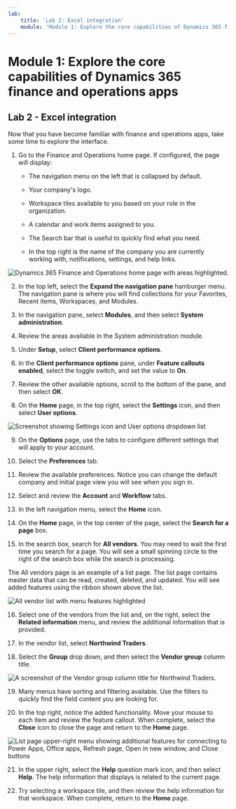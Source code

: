 ```yaml
---
lab:
    title: 'Lab 2: Excel integration'
    module: 'Module 1: Explore the core capabilities of Dynamics 365 finance and operations apps'
---
```


# Module 1: Explore the core capabilities of Dynamics 365 finance and operations apps

## Lab 2 - Excel integration

Now that you have become familiar with finance and operations apps, take some time to explore the interface.

1. Go to the Finance and Operations home page. If configured, the page will display:

	- The navigation menu on the left that is collapsed by default.

	- Your company's logo. 

	- Workspace tiles available to you based on your role in the organization.

	- A calendar and work items assigned to you. 

	- The Search bar that is useful to quickly find what you need.

	- In the top right is the name of the company you are currently working with, notifications, settings, and help links.

![Dynamics 365 Finance and Operations home page with areas highlighted.](../media/reporting-integration-using-finance-and-operations-apps-09.png)

 

2. In the top left, select the **Expand the navigation pane** hamburger menu. The navigation pane is where you will find collections for your Favorites, Recent items, Workspaces, and Modules.

3. In the navigation pane, select **Modules**, and then select **System administration**.

4. Review the areas available in the System administration module. 

5. Under **Setup**, select **Client performance options**.

6. In the **Client performance options** pane, under **Feature callouts enabled**, select the toggle switch, and set the value to **On**.

7. Review the other available options, scroll to the bottom of the pane, and then select **OK**.

8. On the **Home** page, in the top right, select the **Settings** icon, and then select **User options**.

![Screenshot showing Settings icon and User options dropdown list](../media/reporting-integration-using-finance-and-operations-apps-10.png)

9. On the **Options** page, use the tabs to configure different settings that will apply to your account. 

10. Select the **Preferences** tab.

11. Review the available preferences. Notice you can change the default company and initial page view you will see when you sign in.

12. Select and review the **Account** and **Workflow** tabs.

13. In the left navigation menu, select the **Home** icon.

14. On the **Home** page, in the top center of the page, select the **Search for a page** box.

15. In the search box, search for **All vendors**. You may need to wait the first time you search for a page. You will see a small spinning circle to the right of the search box while the search is processing.

The All vendors page is an example of a list page. The list page contains master data that can be read, created, deleted, and updated. You will see added features using the ribbon shown above the list.

![All vendor list with menu features highlighted](../media/reporting-integration-using-finance-and-operations-apps-11.png)

 

16. Select one of the vendors from the list and, on the right, select the **Related information** menu, and review the additional information that is provided. 

17. In the vendor list, select **Northwind Traders**.

18. Select the **Group** drop down, and then select the **Vendor group** column title.

![A screenshot of the Vendor group column title for Northwind Traders.](../media/reporting-integration-using-finance-and-operations-apps-12.png)

 

19. Many menus have sorting and filtering available. Use the filters to quickly find the field content you are looking for.

20. In the top right, notice the added functionality. Move your mouse to each item and review the feature callout. When complete, select the **Close** icon to close the page and return to the **Home** page.

![List page upper-right menu showing additional features for connecting to Power Apps, Office apps, Refresh page, Open in new window, and Close buttons](../media/reporting-integration-using-finance-and-operations-apps-13.png)

 

21. In the upper right, select the **Help** question mark icon, and then select **Help**. The help information that displays is related to the current page. 

22. Try selecting a workspace tile, and then review the help information for that workspace. When complete, return to the **Home** page.

